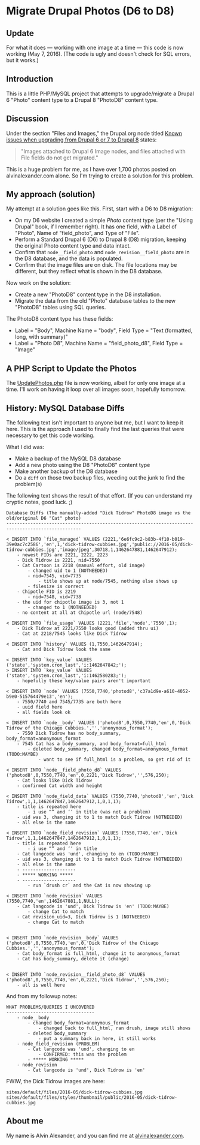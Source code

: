 # Migrate Drupal Photos (D6 to D8)


## Update

For what it does — working with one image at a time — this code is now working (May 7, 2016). (The code is ugly and doesn't check for SQL errors, but it works.)


## Introduction

This is a little PHP/MySQL project that attempts to upgrade/migrate a Drupal 6 "Photo" content type to a Drupal 8 "PhotoD8" content type.


## Discussion

Under the section "Files and Images," the Drupal.org node titled [Known issues when upgrading from Drupal 6 or 7 to Drupal 8](https://www.drupal.org/node/2167633) states:

>"Images attached to Drupal 6 Image nodes, and files attached with File fields do not get migrated."

This is a huge problem for me, as I have over 1,700 photos posted on alvinalexander.com alone. So I'm trying to create a solution for this problem.


## My approach (solution)

My attempt at a solution goes like this. First, start with a D6 to D8 migration:

* On my D6 website I created a simple _Photo_ content type (per the "Using Drupal" book, if I remember right). It has one field, with a Label of "Photo", Name of "field_photo", and Type of "File".
* Perform a Standard Drupal 6 (D6) to Drupal 8 (D8) migration, keeping the original Photo content type and data intact.
* Confirm that `node__field_photo` and `node_revision__field_photo` are in the D8 database, and the data is populated.
* Confirm that the image files are on disk. The file locations may be different, but they reflect what is shown in the D8 database.

Now work on the solution:

* Create a new "PhotoD8" content type in the D8 installation.
* Migrate the data from the old "Photo" database tables to the new "PhotoD8" tables using SQL queries.

The PhotoD8 content type has these fields:

* Label = "Body", Machine Name = "body", Field Type = "Text (formatted, long, with summary)"
* Label = "Photo D8", Machine Name = "field_photo_d8", Field Type = "Image"



## A PHP Script to Update the Photos

The [UpdatePhotos.php](UpdatePhotos.php) file is now working, albeit for only one image at a time. I'll work on having it loop over all images soon, hopefully tomorrow.



## History: MySQL Database Diffs

The following text isn't important to anyone but me, but I want to keep it here. This is the approach I used to finally find the last queries that were necessary to get this code working.

What I did was:

* Make a backup of the MySQL D8 database
* Add a new photo using the D8 "PhotoD8" content type
* Make another backup of the D8 database
* Do a `diff` on those two backup files, weeding out the junk to find the problem(s)

The following text shows the result of that effort. (If you can understand my cryptic notes, good luck. ;)

````
Database Diffs (The manually-added "Dick Tidrow" PhotoD8 image vs the old/original D6 "Cat" photo)
--------------------------------------------------------------------------------------------------

< INSERT INTO `file_managed` VALUES (2221,'6e6fc9c2-b83b-4f10-b019-39e0ac7c2586','en',1,'dick-tidrow-cubbies.jpg','public://2016-05/dick-tidrow-cubbies.jpg','image/jpeg',30718,1,1462647881,1462647912);
    - newest FIDs are 2221, 2222, 2223
    - Dick Tidrow is 2221, nid=7550
    - Cat Cartoon is 2218 (manual effort, old image)
        - changed uid to 1 (NOTNEEDED)
        - nid=7545, vid=7735
            - title shows up at node/7545, nothing else shows up
        - filesize is correct
    - Chipotle FID is 2219
        - nid=7548, vid=7738
    - the uid for chipotle image is 3, not 1
        - changed to 1 (NOTNEEDED)
    - no content at all at Chipotle url (node/7548)

< INSERT INTO `file_usage` VALUES (2221,'file','node','7550',1);
    - Dick Tidrow at 2221/7550 looks good (added thru ui)
    - Cat at 2218/7545 looks like Dick Tidrow

< INSERT INTO `history` VALUES (1,7550,1462647914);
    - Cat and Dick Tidrow look the same

< INSERT INTO `key_value` VALUES ('state','system.cron_last','i:1462647842;');
> INSERT INTO `key_value` VALUES ('state','system.cron_last','i:1462580283;');
    - hopefully these key/value pairs aren't important

< INSERT INTO `node` VALUES (7550,7740,'photod8','c37a1d9e-a610-4052-b9e0-515764479e13','en');
    - 7550/7740 and 7545/7735 are both here
    - uuid field here
    - all fields look ok

< INSERT INTO `node__body` VALUES ('photod8',0,7550,7740,'en',0,'Dick Tidrow of the Chicago Cubbies.','','anonymous_format');
    - 7550 Dick Tidrow has no body_summary, body_format=anonymous_format
    - 7545 Cat has a body_summary, and body_format=full_html
        - deleted body_summary, changed body_format=anonymous_format  (TODO:MAYBE)
            - want to see if full_html is a problem, so get rid of it

< INSERT INTO `node__field_photo_d8` VALUES ('photod8',0,7550,7740,'en',0,2221,'Dick Tidrow','',576,250);
    - Cat looks like Dick Tidrow
    - confirmed Cat width and height

< INSERT INTO `node_field_data` VALUES (7550,7740,'photod8','en','Dick Tidrow',1,1,1462647847,1462647912,1,0,1,1);
    - title is repeated here
        - i use “” and ‘’ in title (was not a problem)
    - uid was 3, changing it to 1 to match Dick Tidrow (NOTNEEDED)
    - all else is the same

< INSERT INTO `node_field_revision` VALUES (7550,7740,'en','Dick Tidrow',1,1,1462647847,1462647912,1,0,1,1);
    - title is repeated here
        - i use “” and ‘’ in title
    - Cat langcode was 'und', changing to en (TODO:MAYBE)
    - uid was 3, changing it to 1 to match Dick Tidrow (NOTNEEDED)
    - all else is the same
    - --------------------
    - ***** WORKING *****
    - --------------------
        - run `drush cr` and the Cat is now showing up

< INSERT INTO `node_revision` VALUES (7550,7740,'en',1462647881,1,NULL);
    - Cat langcode is 'und', Dick Tidrow is 'en' (TODO:MAYBE)
        - change Cat to match
    - Cat revision_uid=3, Dick Tidrow is 1 (NOTNEEDED)
        - change Cat to match


< INSERT INTO `node_revision__body` VALUES ('photod8',0,7550,7740,'en',0,'Dick Tidrow of the Chicago Cubbies.','','anonymous_format');
    - Cat body_format is full_html, change it to anonymous_format
    - Cat has body_summary, delete it (change)


< INSERT INTO `node_revision__field_photo_d8` VALUES ('photod8',0,7550,7740,'en',0,2221,'Dick Tidrow','',576,250);
    - all is well here
````

And from my followup notes:

````
WHAT PROBLEMS/QUERIES I UNCOVERED
---------------------------------
    - node__body
        - changed body_format=anonymous_format
            - changed back to full_html, ran drush, image still shows
        - deleted body_summary
            - put a summary back in here, it still works
    - node_field_revision (PROBLEM)
        - Cat langcode was 'und', changing to en
            - CONFIRMED: this was the problem
        - ***** WORKING *****
    - node_revision
        - Cat langcode is 'und', Dick Tidrow is 'en'
````

FWIW, the Dick Tidrow images are here:

````
sites/default/files/2016-05/dick-tidrow-cubbies.jpg
sites/default/files/styles/thumbnail/public/2016-05/dick-tidrow-cubbies.jpg
````


## About me

My name is Alvin Alexander, and you can find me at [alvinalexander.com](http://alvinalexander.com).



